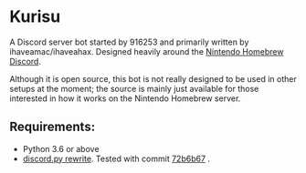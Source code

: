 # Kurisu
A Discord server bot started by 916253 and primarily written by ihaveamac/ihaveahax. Designed heavily around the [Nintendo Homebrew Discord](https://discord.gg/C29hYvh).

Although it is open source, this bot is not really designed to be used in other setups at the moment; the source is mainly just available for those interested in how it works on the Nintendo Homebrew server.

## Requirements:
* Python 3.6 or above
* [discord.py rewrite](https://github.com/Rapptz/discord.py). Tested with commit [72b6b67](https://github.com/Rapptz/discord.py/commit/d48a424f6f464044a59275d5e885b493a4a1aef7) .
